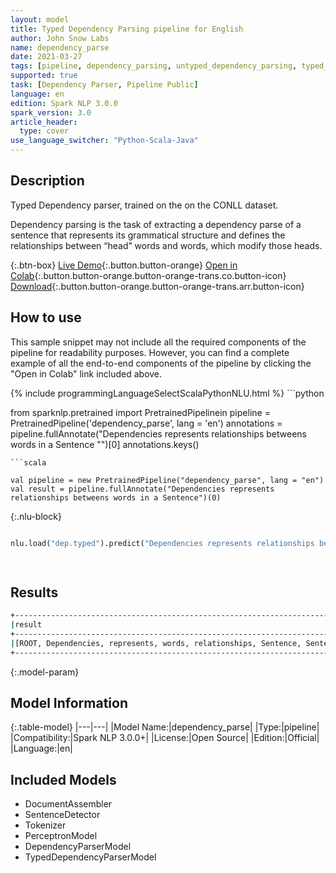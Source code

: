 ```yaml
---
layout: model
title: Typed Dependency Parsing pipeline for English
author: John Snow Labs
name: dependency_parse
date: 2021-03-27
tags: [pipeline, dependency_parsing, untyped_dependency_parsing, typed_dependency_parsing, laballed_depdency_parsing, unlaballed_depdency_parsing, en, open_source]
supported: true
task: [Dependency Parser, Pipeline Public]
language: en
edition: Spark NLP 3.0.0
spark_version: 3.0
article_header:
  type: cover
use_language_switcher: "Python-Scala-Java"
---
```


## Description

Typed Dependency parser, trained on the on the CONLL dataset. 

Dependency parsing is the task of extracting a dependency parse of a sentence that represents its grammatical structure and defines the relationships between “head” words and words, which modify those heads.

{:.btn-box}
[Live Demo](https://demo.johnsnowlabs.com/public/GRAMMAR_EN/){:.button.button-orange}
[Open in Colab](https://colab.research.google.com/github/JohnSnowLabs/spark-nlp-workshop/blob/master/tutorials/streamlit_notebooks/GRAMMAR_EN.ipynb){:.button.button-orange.button-orange-trans.co.button-icon}
[Download](https://s3.amazonaws.com/auxdata.johnsnowlabs.com/public/models/dependency_parse_en_3.0.0_3.0_1616864258046.zip){:.button.button-orange.button-orange-trans.arr.button-icon}

## How to use

This sample snippet may not include all the required components of the pipeline for readability purposes. However, you can find a complete example of all the end-to-end components of the pipeline by clicking the "Open in Colab" link included above.




<div class="tabs-box" markdown="1">
{% include programmingLanguageSelectScalaPythonNLU.html %}
```python

from sparknlp.pretrained import PretrainedPipelinein
pipeline = PretrainedPipeline('dependency_parse', lang = 'en')
annotations =  pipeline.fullAnnotate("Dependencies represents relationships betweens words in a Sentence "")[0]
annotations.keys()

```
```scala

val pipeline = new PretrainedPipeline("dependency_parse", lang = "en")
val result = pipeline.fullAnnotate("Dependencies represents relationships betweens words in a Sentence")(0)

```

{:.nlu-block}
```python

nlu.load("dep.typed").predict("Dependencies represents relationships betweens words in a Sentence")

    
```
</div>

## Results

```bash
+---------------------------------------------------------------------------------+--------------------------------------------------------+
|result                                                                           |result                                                  |
+---------------------------------------------------------------------------------+--------------------------------------------------------+
|[ROOT, Dependencies, represents, words, relationships, Sentence, Sentence, words]|[root, parataxis, nsubj, amod, nsubj, case, nsubj, flat]|
+---------------------------------------------------------------------------------+--------------------------------------------------------+

```

{:.model-param}
## Model Information

{:.table-model}
|---|---|
|Model Name:|dependency_parse|
|Type:|pipeline|
|Compatibility:|Spark NLP 3.0.0+|
|License:|Open Source|
|Edition:|Official|
|Language:|en|

## Included Models

- DocumentAssembler
- SentenceDetector
- Tokenizer
- PerceptronModel
- DependencyParserModel
- TypedDependencyParserModel